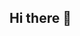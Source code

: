 ## Hi there 👋

<!--
**edume2002/edume2002** is a ✨ _special_ ✨ repository because its `README.md` (this file) appears on your GitHub profile.

Here are some ideas to get you started:

- 🔭 I’m currently working on a viscometer
- 🌱 I’m currently learning bioengineering
- 💬 Ask me about anything
- 📫 How to reach me: edume2002@gmail.com
- 😄 Pronouns: he/him
-->
